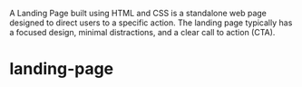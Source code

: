 A Landing Page built using HTML and CSS is a standalone web page designed to direct users to a specific action. The landing page typically has a focused design, minimal distractions, and a clear call to action (CTA). 
# landing-page
